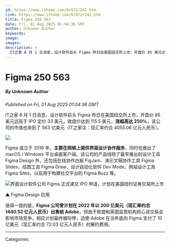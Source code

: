 ```yaml
---
id: https://www.ithome.com/0/872/242.htm
link: https://www.ithome.com/0/872/242.htm
title: Figma 250 563
date: Fri, 01 Aug 2025 01:04:36 GMT
author: Unknown Author
keywords: 
image: 
images: 
description: >
  IT之家 8 月 1 日消息，设计软件巨头 Figma 昨日在美国纽交所上市，开盘价 85 美元远高于 IPO 定价 33 美元，收盘价达到 115.5 美元，涨幅高达 250%，该公司的市值也来到了 563 亿美元（IT之家注：现汇率约合 4055.06 亿元人民币）。Figma 成立于 2016 年，主要在网络上提供界面设计协作服务，同时也推出了 macOS / Windows 平台桌面客户端。该公司的产品线除了最早推出的设计工具 Figma Design 外，还包括在线协作白板 FigJam、演示文稿协作工具 Figma Slides、绘图工具 Figma Draw、设计自动化软件 Dev Mode、网站设计工具 Figma Sites，以及用于构建社交平台的 Figma Buzz 等。▲ Figma Design 应用值得一提的是，Figma 公司曾计划在 2022 年以 200 亿美元（现汇率约合
---
```

# Figma 250 563
##### By Unknown Author
_Published on Fri, 01 Aug 2025 01:04:36 GMT_

IT之家 8 月 1 日消息，设计软件巨头 Figma 昨日在美国纽交所上市，开盘价 85 美元远高于 IPO 定价 33 美元，收盘价达到 115.5 美元，**涨幅高达 250%**，该公司的市值也来到了 563 亿美元（IT之家注：现汇率约合 4055.06 亿元人民币）。

![](https://img.ithome.com/newsuploadfiles/2025/8/a0a2a554-36cb-41d2-804f-8cb247a4566c.jpg?x-bce-process=image/format,f_auto)

Figma 成立于 2016 年，**主要在网络上提供界面设计协作服务**，同时也推出了 macOS / Windows 平台桌面客户端。该公司的产品线除了最早推出的设计工具 Figma Design 外，还包括在线协作白板 FigJam、演示文稿协作工具 Figma Slides、绘图工具 Figma Draw、设计自动化软件 Dev Mode、网站设计工具 Figma Sites，以及用于构建社交平台的 Figma Buzz 等。

![](https://img.ithome.com/newsuploadfiles/2025/7/3a0f16cd-b995-4168-bc36-fc7dbc89a226.jpg?x-bce-process=image/format,f_auto "界面设计软件公司 Figma 正式递交 IPO 申请，计划在美国纽约证券交易所上市")

▲ Figma Design 应用

值得一提的是，**Figma 公司曾计划在 2022 年以 200 亿美元（现汇率约合 1440.52 亿元人民币）出售给 Adobe**，但由于欧盟和英国监管机构担心该交易会影响市场竞争，相应计划最终被叫停，迫使 Adobe 在当年底向 Figma 支付了 10 亿美元（现汇率约合 72.03 亿元人民币）的解约费用。

---
Categories: 